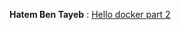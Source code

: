 
**Hatem Ben Tayeb** : [ Hello docker part 2](https://medium.com/@hatemtayeb2/hello-docker-part-ii-998472c6e296)